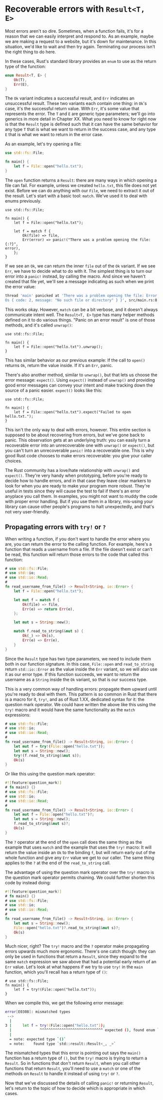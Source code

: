 # Recoverable errors with `Result<T, E>`

Most errors aren't so dire. Sometimes, when a function fails, it's for a reason
that we can easily interpret and respond to. As an example, maybe we are
making a request to a website, but it's down for maintenance. In this
situation, we'd like to wait and then try again. Terminating our process isn't
the right thing to do here.

In these cases, Rust's standard library provides an `enum` to use as the return
type of the function:

```rust
enum Result<T, E> {
    Ok(T),
    Err(E),
}
```

The `Ok` variant indicates a successful result, and `Err` indicates an
unsuccessful result. These two variants each contain one thing: in `Ok`'s case,
it's the successful return value. With `Err`, it's some value that represents
the error. The `T` and `E` are generic type parameters; we'll go into generics
in more detail in Chapter XX. What you need to know for right now is that the
`Result` type is defined such that it can have the same behavior for any type
`T` that is what we want to return in the success case, and any type `E` that
is what we want to return in the error case.

As an example, let's try opening a file:

```rust
use std::fs::File;

fn main() {
    let f = File::open("hello.txt");
}
```

The `open` function returns a `Result`: there are many ways in which opening
a file can fail. For example, unless we created `hello.txt`, this file does
not yet exist. Before we can do anything with our `File`, we need to extract
it out of the result. Let's start with a basic tool: `match`. We've used it
to deal with enums previously.

<!-- I'll ghost everything except the match statement lines in the libreoffice file /Carol -->

```rust,should_panic
use std::fs::File;

fn main() {
    let f = File::open("hello.txt");

    let f = match f {
        Ok(file) => file,
        Err(error) => panic!("There was a problem opening the file: {:?}",
error),
    };
}
```

If we see an `Ok`, we can return the inner `file` out of the `Ok` variant. If
we see `Err`, we have to decide what to do with it. The simplest thing is to
turn our error into a `panic!` instead, by calling the macro. And since we
haven't created that file yet, we'll see a message indicating as such when we
print the error value:

```bash
thread 'main' panicked at 'There was a problem opening the file: Error { repr:
Os { code: 2, message: "No such file or directory" } }', src/main.rs:8
```

This works okay. However, `match` can be a bit verbose, and it doesn't always
communicate intent well. The `Result<T, E>` type has many helper methods
defined on it to do various things. "Panic on an error result" is one of those
methods, and it's called `unwrap()`:

<!-- I'll ghost everything except `unwrap()` in the libreoffice file /Carol -->

```rust,should_panic
use std::fs::File;

fn main() {
    let f = File::open("hello.txt").unwrap();
}
```

This has similar behavior as our previous example: If the call to `open()`
returns `Ok`, return the value inside. If it's an `Err`, panic.

There's also another method, similar to `unwrap()`, but that lets us choose the
error message: `expect()`. Using `expect()` instead of `unwrap()` and providing
good error messages can convey your intent and make tracking down the source of
a panic easier. `expect()` looks like this:

<!-- I'll ghost everything except `expect()` in the libreoffice file /Carol -->

```rust,should_panic
use std::fs::File;

fn main() {
    let f = File::open("hello.txt").expect("Failed to open hello.txt.");
}
```

This isn't the only way to deal with errors, however. This entire section is
supposed to be about recovering from errors, but we've gone back to panic. This
observation gets at an underlying truth: you can easily turn a recoverable
error into an unrecoverable one with `unwrap()` or `expect()`, but you can't
turn an unrecoverable `panic!` into a recoverable one. This is why good Rust
code chooses to make errors recoverable: you give your caller choices.

The Rust community has a love/hate relationship with `unwrap()` and `expect()`.
They're very handy when prototyping, before you're ready to decide how to
handle errors, and in that case they leave clear markers to look for when you
are ready to make your program more robust. They're useful in tests since they
will cause the test to fail if there's an error anyplace you call them. In
examples, you might not want to muddy the code with proper error handling. But
if you use them in a library, mis-using your library can cause other people's
programs to halt unexpectedly, and that's not very user-friendly.

## Propagating errors with `try!` or `?`

When writing a function, if you don't want to handle the error where you are,
you can return the error to the calling function. For example, here's a
function that reads a username from a file. If the file doesn't exist or can't
be read, this function will return those errors to the code that called this
function:

```rust
# use std::fs::File;
# use std::io;
# use std::io::Read;
#
fn read_username_from_file() -> Result<String, io::Error> {
    let f = File::open("hello.txt");

    let mut f = match f {
        Ok(file) => file,
        Err(e) => return Err(e),
    };

    let mut s = String::new();

    match f.read_to_string(&mut s) {
        Ok(_) => Ok(s),
        Err(e) => Err(e),
    }
}
```

Since the `Result` type has two type parameters, we need to include them both
in our function signature. In this case, `File::open` and `read_to_string`
return `std::io::Error` as the value inside the `Err` variant, so we will also
use it as our error type. If this function succeeds, we want to return the
username as a `String` inside the `Ok` variant, so that is our success type.

This is a very common way of handling errors: propagate them upward until
you're ready to deal with them. This pattern is so common in Rust that there is
a macro for it, `try!`, and as of Rust 1.XX, dedicated syntax for it: the
question mark operator. We could have written the above like this using the
`try!` macro and it would have the same functionality as the `match` expressions:

<!-- I'll ghost everything except the calls to `try!` in the libreoffice file
/Carol -->

```rust
# use std::fs::File;
# use std::io;
# use std::io::Read;
#
fn read_username_from_file() -> Result<String, io::Error> {
    let mut f = try!(File::open("hello.txt"));
    let mut s = String::new();
    try!(f.read_to_string(&mut s));
    Ok(s)
}
```

Or like this using the question mark operator:

<!-- I'll ghost everything except the question mark operator in the libreoffice
file. Also note the `#![feature(question_mark)]` line won't be needed once this
feature has made it into a stable version of Rust, which will happen well
before the book's publication. /Carol -->

```rust
#![feature(question_mark)]
# fn main() {}
# use std::fs::File;
# use std::io;
# use std::io::Read;
#
fn read_username_from_file() -> Result<String, io::Error> {
    let mut f = File::open("hello.txt")?;
    let mut s = String::new();
    f.read_to_string(&mut s)?;
    Ok(s)
}
```

The `?` operator at the end of the `open` call does the same thing as the
example that uses `match` and the example that uses the `try!` macro: It will
return the value inside an `Ok` to the binding `f`, but will return early out
of the whole function and give any `Err` value we get to our caller. The same
thing applies to the `?` at the end of the `read_to_string` call.

The advantage of using the question mark operator over the `try!` macro is the
question mark operator permits chaining. We could further shorten this code
by instead doing:

```rust
#![feature(question_mark)]
# fn main() {}
# use std::fs::File;
# use std::io;
# use std::io::Read;
#
fn read_username_from_file() -> Result<String, io::Error> {
    let mut s = String::new();
    File::open("hello.txt")?.read_to_string(&mut s)?;
    Ok(s)
}
```

Much nicer, right? The `try!` macro and the `?` operator make propagating
errors upwards much more ergonomic. There's one catch though: they can only be
used in functions that return a `Result`, since they expand to the same `match`
expression we saw above that had a potential early return of an `Err` value.
Let's look at what happens if we try to use `try!` in the `main` function,
which you'll recall has a return type of `()`:

```rust,ignore
# use std::fs::File;
fn main() {
    let f = try!(File::open("hello.txt"));
}
```

<!-- NOTE: as of 2016-10-12, the error message when calling `?` in a function
that doesn't return a result is confusing. `try!` isn't as bad, so I'm using
that. When https://github.com/rust-lang/rust/issues/35946 is fixed, we can
switch this example to use `?`. /Carol -->

When we compile this, we get the following error message:

```bash
error[E0308]: mismatched types
 -->
  |
3 |     let f = try!(File::open("hello.txt"));
  |             ^^^^^^^^^^^^^^^^^^^^^^^^^^^^^ expected (), found enum `std::result::Result`
  |
  = note: expected type `()`
  = note:    found type `std::result::Result<_, _>`
```

The mismatched types that this error is pointing out says the `main()` function
has a return type of `()`, but the `try!` macro is trying to return a `Result`.
So in functions that don't return `Result`, when you call other functions that
return `Result`, you'll need to use a `match` or one of the methods on `Result`
to handle it instead of using `try!` or `?`.

Now that we've discussed the details of calling `panic!` or returning `Result`,
let's return to the topic of how to decide which is appropriate in which cases.
